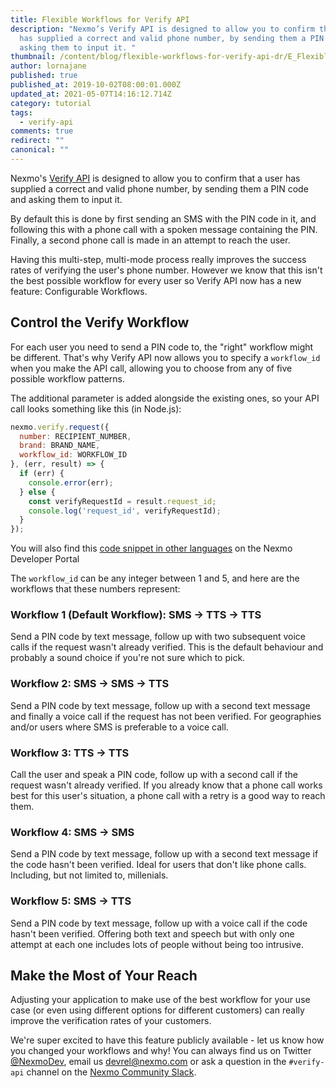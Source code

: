 ```yaml
---
title: Flexible Workflows for Verify API
description: "Nexmo’s Verify API is designed to allow you to confirm that a user
  has supplied a correct and valid phone number, by sending them a PIN code and
  asking them to input it. "
thumbnail: /content/blog/flexible-workflows-for-verify-api-dr/E_Flexible-Workflows_1200x600-1.jpg
author: lornajane
published: true
published_at: 2019-10-02T08:00:01.000Z
updated_at: 2021-05-07T14:16:12.714Z
category: tutorial
tags:
  - verify-api
comments: true
redirect: ""
canonical: ""
---
```

Nexmo's [Verify API](https://developer.nexmo.com/verify/overview) is designed to allow you to confirm that a user has supplied a correct and valid phone number, by sending them a PIN code and asking them to input it.

By default this is done by first sending an SMS with the PIN code in it, and following this with a phone call with a spoken message containing the PIN. Finally, a second phone call is made in an attempt to reach the user.

Having this multi-step, multi-mode process really improves the success rates of verifying the user's phone number. However we know that this isn't the best possible workflow for every user so Verify API now has a new feature: Configurable Workflows.

## Control the Verify Workflow

For each user you need to send a PIN code to, the "right" workflow might be different. That's why Verify API now allows you to specify a `workflow_id` when you make the API call, allowing you to choose from any of five possible workflow patterns.

The additional parameter is added alongside the existing ones, so your API call looks something like this (in Node.js):

```javascript
nexmo.verify.request({
  number: RECIPIENT_NUMBER,
  brand: BRAND_NAME,
  workflow_id: WORKFLOW_ID
}, (err, result) => {
  if (err) {
    console.error(err);
  } else {
    const verifyRequestId = result.request_id;
    console.log('request_id', verifyRequestId);
  }
});
```

You will also find this [code snippet in other languages](https://developer.nexmo.com/verify/code-snippets/send-verify-request-with-workflow) on the Nexmo Developer Portal

The `workflow_id` can be any integer between 1 and 5, and here are the workflows that these numbers represent:

### Workflow 1 (Default Workflow): SMS -> TTS -> TTS

Send a PIN code by text message, follow up with two subsequent voice calls if the request wasn't already verified. This is the default behaviour and probably a sound choice if you're not sure which to pick.

### Workflow 2: SMS -> SMS -> TTS

Send a PIN code by text message, follow up with a second text message and finally a voice call if the request has not been verified. For geographies and/or users where SMS is preferable to a voice call.

### Workflow 3: TTS -> TTS

Call the user and speak a PIN code, follow up with a second call if the request wasn't already verified. If you already know that a phone call works best for this user's situation, a phone call with a retry is a good way to reach them.

### Workflow 4: SMS -> SMS

Send a PIN code by text message, follow up with a second text message if the code hasn't been verified. Ideal for users that don't like phone calls. Including, but not limited to, millenials.

### Workflow 5: SMS -> TTS

Send a PIN code by text message, follow up with a voice call if the code hasn't been verified. Offering both text and speech but with only one attempt at each one includes lots of people without being too intrusive.

## Make the Most of Your Reach

Adjusting your application to make use of the best workflow for your use case (or even using different options for different customers) can really improve the verification rates of your customers.

We're super excited to have this feature publicly available - let us know how you changed your workflows and why! You can always find us on Twitter [@NexmoDev](https://twitter.com/NexmoDev), email us [devrel@nexmo.com](mailto:devrel@nexmo.com) or ask a question in the `#verify-api` channel on the [Nexmo Community Slack](https://developer.nexmo.com/community/slack).